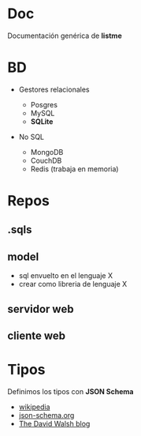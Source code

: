 # Doc

Documentación genérica de **listme**

# BD

*   Gestores relacionales

    *   Posgres
    *   MySQL
    *   **SQLite**

*   No SQL

    *   MongoDB
    *   CouchDB
    *   Redis (trabaja en memoria)

# Repos

## .sqls

## model

*   sql envuelto en el lenguaje X
*   crear como libreria de lenguaje X

## servidor web

## cliente web

# Tipos

Definimos los tipos con **JSON Schema**

*   [wikipedia](http://en.wikipedia.org/wiki/JSON#Schema)
*   [json-schema.org](http://json-schema.org/)
*   [The David Walsh blog](http://davidwalsh.name/json-validation)

